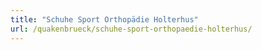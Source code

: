 ```yaml
---
title: "Schuhe Sport Orthopädie Holterhus"
url: /quakenbrueck/schuhe-sport-orthopaedie-holterhus/
---
```

